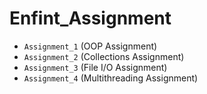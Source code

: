 # Enfint_Assignment
* `Assignment_1` (OOP Assignment)
* `Assignment_2` (Collections Assignment)
* `Assignment_3` (File I/O Assignment)
* `Assignment_4` (Multithreading Assignment)